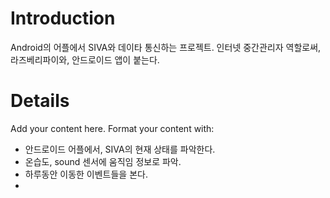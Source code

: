 # Introduction #

Android의 어플에서 SIVA와 데이타 통신하는 프로젝트.
인터넷 중간관리자 역할로써, 라즈베리파이와, 안드로이드 앱이 붙는다.


# Details #

Add your content here.  Format your content with:
  * 안드로이드 어플에서, SIVA의 현재 상태를 파악한다.
  * 온습도, sound 센서에 움직임 정보로 파악.
  * 하루동안 이동한 이벤트들을 본다.
  * 